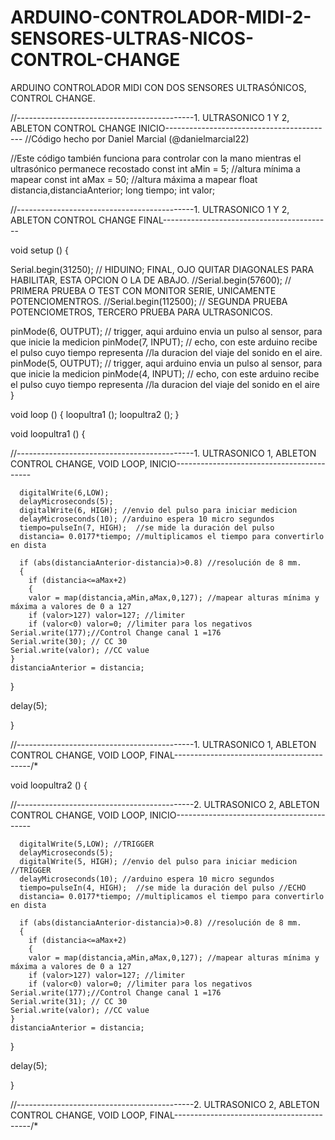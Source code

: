# ARDUINO-CONTROLADOR-MIDI-2-SENSORES-ULTRAS-NICOS-CONTROL-CHANGE
ARDUINO CONTROLADOR MIDI CON DOS SENSORES ULTRASÓNICOS, CONTROL CHANGE.




//--------------------------------------------1. ULTRASONICO 1 Y 2, ABLETON CONTROL CHANGE INICIO------------------------------------------
//Código hecho por Daniel Marcial (@danielmarcial22)

//Este código también funciona para controlar con la mano mientras el ultrasónico permanece recostado
const int aMin = 5; //altura mínima a mapear
const int aMax = 50; //altura máxima a mapear
float distancia,distanciaAnterior;
long tiempo;
int valor;

//--------------------------------------------1. ULTRASONICO 1 Y 2, ABLETON CONTROL CHANGE FINAL------------------------------------------

void setup () {

  
  Serial.begin(31250); // HIDUINO; FINAL, OJO QUITAR DIAGONALES PARA HABILITAR, ESTA OPCION O LA DE ABAJO.
  //Serial.begin(57600); // PRIMERA PRUEBA O TEST CON MONITOR SERIE, UNICAMENTE POTENCIOMENTROS.
//Serial.begin(112500); // SEGUNDA PRUEBA POTENCIOMETROS, TERCERO PRUEBA PARA ULTRASONICOS.

 pinMode(6, OUTPUT); // trigger, aqui arduino envia un pulso al sensor, para que inicie la medicion
 pinMode(7, INPUT);  // echo, con este arduino recibe el pulso cuyo tiempo representa
                       //la duracion del viaje del sonido en el aire.
 pinMode(5, OUTPUT); // trigger, aqui arduino envia un pulso al sensor, para que inicie la medicion
 pinMode(4, INPUT);  // echo, con este arduino recibe el pulso cuyo tiempo representa
                       //la duracion del viaje del sonido en el aire
}


void loop () {
loopultra1 ();
loopultra2 (); 
}



void loopultra1 () {


//--------------------------------------------1. ULTRASONICO 1, ABLETON CONTROL CHANGE, VOID LOOP, INICIO------------------------------------------
    
      digitalWrite(6,LOW); 
      delayMicroseconds(5);
      digitalWrite(6, HIGH); //envio del pulso para iniciar medicion
      delayMicroseconds(10); //arduino espera 10 micro segundos
      tiempo=pulseIn(7, HIGH);  //se mide la duración del pulso
      distancia= 0.0177*tiempo; //multiplicamos el tiempo para convertirlo en dista
    
      if (abs(distanciaAnterior-distancia)>0.8) //resolución de 8 mm.
      {
        if (distancia<=aMax+2)
        {
        valor = map(distancia,aMin,aMax,0,127); //mapear alturas mínima y máxima a valores de 0 a 127  
        if (valor>127) valor=127; //limiter
        if (valor<0) valor=0; //limiter para los negativos
    Serial.write(177);//Control Change canal 1 =176
    Serial.write(30); // CC 30
    Serial.write(valor); //CC value
    }
    distanciaAnterior = distancia;
  }

  delay(5);
  
}

  //--------------------------------------------1. ULTRASONICO 1, ABLETON CONTROL CHANGE, VOID LOOP, FINAL------------------------------------------/*

void loopultra2 () {


//--------------------------------------------2. ULTRASONICO 2, ABLETON CONTROL CHANGE, VOID LOOP, INICIO------------------------------------------
    
      digitalWrite(5,LOW); //TRIGGER
      delayMicroseconds(5);
      digitalWrite(5, HIGH); //envio del pulso para iniciar medicion //TRIGGER
      delayMicroseconds(10); //arduino espera 10 micro segundos
      tiempo=pulseIn(4, HIGH);  //se mide la duración del pulso //ECHO
      distancia= 0.0177*tiempo; //multiplicamos el tiempo para convertirlo en dista
    
      if (abs(distanciaAnterior-distancia)>0.8) //resolución de 8 mm.
      {
        if (distancia<=aMax+2)
        {
        valor = map(distancia,aMin,aMax,0,127); //mapear alturas mínima y máxima a valores de 0 a 127  
        if (valor>127) valor=127; //limiter
        if (valor<0) valor=0; //limiter para los negativos
    Serial.write(177);//Control Change canal 1 =176
    Serial.write(31); // CC 30
    Serial.write(valor); //CC value
    }
    distanciaAnterior = distancia;
  }

  delay(5);
  
}

  //--------------------------------------------2. ULTRASONICO 2, ABLETON CONTROL CHANGE, VOID LOOP, FINAL------------------------------------------/*

 
